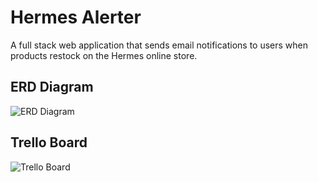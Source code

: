 # Hermes Alerter

A full stack web application that sends email notifications to users when products restock on the Hermes online store.

## ERD Diagram

![ERD Diagram](https://github.com/kevinleet/hermes_alerter/blob/main/hermes_alerter_erd.drawio.png)

## Trello Board

![Trello Board](https://trello.com/b/SDWqp7Rf/hermes-alerter)
